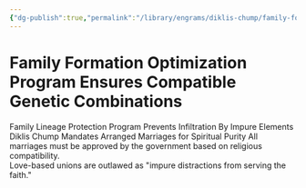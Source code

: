 ```yaml
---
{"dg-publish":true,"permalink":"/library/engrams/diklis-chump/family-formation-optimization-program-ensures-compatible-genetic-combinations/","tags":["DC/Women","DC/AS5"]}
---
```


# Family Formation Optimization Program Ensures Compatible Genetic Combinations
Family Lineage Protection Program Prevents Infiltration By Impure Elements
Diklis Chump Mandates Arranged Marriages for Spiritual Purity
	All marriages must be approved by the government based on religious compatibility.  
	Love-based unions are outlawed as "impure distractions from serving the faith."
